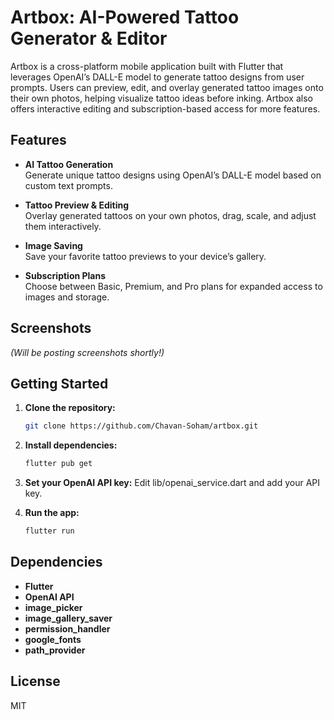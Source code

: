 # Artbox: AI-Powered Tattoo Generator & Editor

Artbox is a cross-platform mobile application built with Flutter that leverages OpenAI’s DALL-E model to generate tattoo designs from user prompts. Users can preview, edit, and overlay generated tattoo images onto their own photos, helping visualize tattoo ideas before inking. Artbox also offers interactive editing and subscription-based access for more features.

## Features

- **AI Tattoo Generation**  
  Generate unique tattoo designs using OpenAI’s DALL-E model based on custom text prompts.

- **Tattoo Preview & Editing**  
  Overlay generated tattoos on your own photos, drag, scale, and adjust them interactively.

- **Image Saving**  
  Save your favorite tattoo previews to your device’s gallery.

- **Subscription Plans**  
  Choose between Basic, Premium, and Pro plans for expanded access to images and storage.

## Screenshots

*(Will be posting screenshots shortly!)*

## Getting Started

1. **Clone the repository:**
   ```bash
   git clone https://github.com/Chavan-Soham/artbox.git

2. **Install dependencies:**
   ```bash
   flutter pub get

3. **Set your OpenAI API key:**
   Edit lib/openai_service.dart and add your API key.

4. **Run the app:**
   ```bash
   flutter run

## Dependencies

- **Flutter**
- **OpenAI API**
- **image_picker**
- **image_gallery_saver**
- **permission_handler**
- **google_fonts**
- **path_provider**

## License

MIT
   
